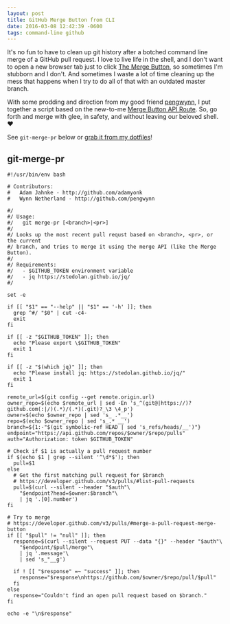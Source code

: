 ```yaml
---
layout: post
title: GitHub Merge Button from CLI
date: 2016-03-08 12:42:39 -0600
tags: command-line github
---
```


It's no fun to have to clean up git history after a botched command line merge
of a GitHub pull request. I love to live life in the shell, and I don't want to
open a new browser tab just to click [The Merge Button][], so sometimes I'm
stubborn and I don't. And sometimes I waste a lot of time cleaning up the mess
that happens when I try to do all of that with an outdated master branch.

With some prodding and direction from my good friend [pengwynn][], I put
together a script based on the new-to-me [Merge Button API Route][]. So, go
forth and merge with glee, in safety, and without leaving our beloved shell. ❤️

See `git-merge-pr` below or [grab it from my dotfiles][git-merge-pr]!

[The Merge Button]: https://github.com/blog/843-the-merge-button
[pengwynn]: https://github.com/pengwynn
[Merge Button API Route]: https://developer.github.com/v3/pulls/#merge-a-pull-request-merge-button
[git-merge-pr]: https://github.com/adamyonk/dotfiles/blob/master/bin/git-merge-pr

## git-merge-pr

~~~shell
#!/usr/bin/env bash

# Contributors:
#   Adam Jahnke - http://github.com/adamyonk
#   Wynn Netherland - http://github.com/pengwynn

#/
#/ Usage:
#/   git merge-pr [<branch>|<pr>]
#/
#/ Looks up the most recent pull requst based on <branch>, <pr>, or the current
#/ branch, and tries to merge it using the merge API (like the Merge Button).
#/
#/ Requirements:
#/   - $GITHUB_TOKEN environment variable
#/   - jq https://stedolan.github.io/jq/
#/

set -e

if [[ "$1" == "--help" || "$1" == '-h' ]]; then
  grep ^#/ "$0" | cut -c4-
  exit
fi

if [[ -z "$GITHUB_TOKEN" ]]; then
  echo "Please export \$GITHUB_TOKEN"
  exit 1
fi

if [[ -z "$(which jq)" ]]; then
  echo "Please install jq: https://stedolan.github.io/jq/"
  exit 1
fi

remote_url=$(git config --get remote.origin.url)
owner_repo=$(echo $remote_url | sed -En 's_^(git@|https://)?github.com(:|/)(.*)/(.*)(.git)?_\3 \4_p')
owner=$(echo $owner_repo | sed 's_ .*__')
repo=$(echo $owner_repo | sed 's_.* __')
branch=${1:-"$(git symbolic-ref HEAD | sed 's_refs/heads/__')"}
endpoint="https://api.github.com/repos/$owner/$repo/pulls"
auth="Authorization: token $GITHUB_TOKEN"

# Check if $1 is actually a pull request number
if $(echo $1 | grep --silent '^\d*$'); then
  pull=$1
else
  # Get the first matching pull request for $branch
  # https://developer.github.com/v3/pulls/#list-pull-requests
  pull=$(curl --silent --header "$auth"\
    "$endpoint?head=$owner:$branch"\
    | jq '.[0].number')
fi

# Try to merge
# https://developer.github.com/v3/pulls/#merge-a-pull-request-merge-button
if [[ "$pull" != "null" ]]; then
  response=$(curl --silent --request PUT --data "{}" --header "$auth"\
    "$endpoint/$pull/merge"\
    | jq '.message'\
    | sed 's_"__g')

  if ! [[ "$response" =~ "success" ]]; then
    response="$response\nhttps://github.com/$owner/$repo/pull/$pull"
  fi
else
  response="Couldn't find an open pull request based on $branch."
fi

echo -e "\n$response"
~~~

